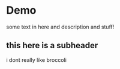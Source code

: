 # Demo

some text in here and description and stuff!

## this here is a subheader

i dont really like broccoli